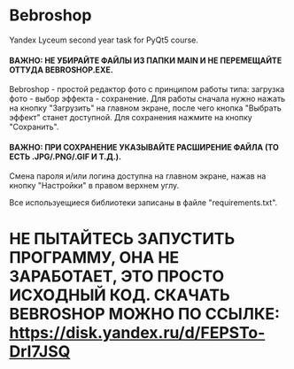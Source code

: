 # Bebroshop
Yandex Lyceum second year task for PyQt5 course.
#### ВАЖНО: НЕ УБИРАЙТЕ ФАЙЛЫ ИЗ ПАПКИ MAIN И НЕ ПЕРЕМЕЩАЙТЕ ОТТУДА BEBROSHOP.EXE.

Bebroshop - простой редактор фото с принципом работы типа: загрузка фото - выбор эффекта - сохранение.
Для работы сначала нужно нажать на кнопку "Загрузить" на главном экране, после чего кнопка "Выбрать эффект" станет доступной. Для сохранения нажмите на кнопку "Сохранить".
#### ВАЖНО: ПРИ СОХРАНЕНИЕ УКАЗЫВАЙТЕ РАСШИРЕНИЕ ФАЙЛА (ТО ЕСТЬ .JPG/.PNG/.GIF И Т.Д.).
Смена пароля и/или логина доступна на главном экране, нажав на кнопку "Настройки" в правом верхнем углу.

Все используещиеся библиотеки записаны в файле "requirements.txt".

# НЕ ПЫТАЙТЕСЬ ЗАПУСТИТЬ ПРОГРАММУ, ОНА НЕ ЗАРАБОТАЕТ, ЭТО ПРОСТО ИСХОДНЫЙ КОД. СКАЧАТЬ BEBROSHOP МОЖНО ПО ССЫЛКЕ: https://disk.yandex.ru/d/FEPSTo-DrI7JSQ

